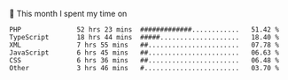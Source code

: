 📅 This month I spent my time on

<!--START_SECTION:waka-->

```text
PHP              52 hrs 23 mins  #############............   51.42 %
TypeScript       18 hrs 44 mins  #####....................   18.40 %
XML              7 hrs 55 mins   ##.......................   07.78 %
JavaScript       6 hrs 45 mins   ##.......................   06.63 %
CSS              6 hrs 36 mins   ##.......................   06.48 %
Other            3 hrs 46 mins   #........................   03.70 %
```

<!--END_SECTION:waka-->
